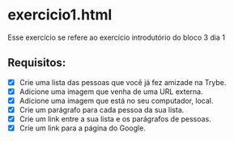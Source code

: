 # exercicio1.html
Esse exercício se refere ao exercício introdutório do bloco 3 dia 1

## Requisitos:

- [X] Crie uma lista das pessoas que você já fez amizade na Trybe.
- [X] Adicione uma imagem que venha de uma URL externa.
- [X] Adicione uma imagem que está no seu computador, local.
- [X] Crie um parágrafo para cada pessoa da sua lista.
- [X] Crie um link entre a sua lista e os parágrafos de pessoas.
- [X] Crie um link para a página do Google.
